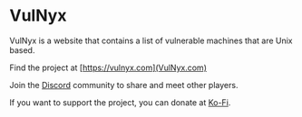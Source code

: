 # VulNyx

VulNyx is a website that contains a list of vulnerable machines that are Unix based.

Find the project at [https://vulnyx.com](VulNyx.com)

Join the [Discord](https://discord.gg/qdm3bN3Emb) community to share and meet other players.

If you want to support the project, you can donate at [Ko-Fi](https://ko-fi.com/vulnyx).
